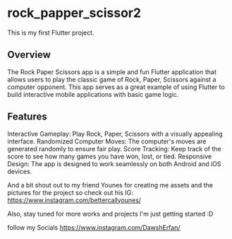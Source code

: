 # rock_papper_scissor2

This is my first Flutter project.

## Overview

The Rock Paper Scissors app is a simple and fun Flutter application that allows users to play the classic game of Rock, Paper, Scissors against a computer opponent. This app serves as a great example of using Flutter to build interactive mobile applications with basic game logic.

## Features

Interactive Gameplay: Play Rock, Paper, Scissors with a visually appealing interface.
Randomized Computer Moves: The computer's moves are generated randomly to ensure fair play.
Score Tracking: Keep track of the score to see how many games you have won, lost, or tied.
Responsive Design: The app is designed to work seamlessly on both Android and iOS devices.

And a bit shout out to my friend Younes for creating me assets and the pictures for the project so check out his IG:
https://www.instagram.com/bettercallyounes/

Also, stay tuned for more works and projects I'm just getting started :D

follow my Socials 
https://www.instagram.com/DawshErfan/
